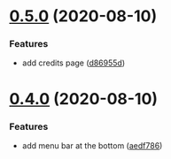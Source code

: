 # [0.5.0](https://github.com/rajasegar/ember-cli-next/compare/v0.4.0...v0.5.0) (2020-08-10)


### Features

* add credits page ([d86955d](https://github.com/rajasegar/ember-cli-next/commit/d86955d27bed1cb3b2463a5b765a35580c20c136))

# [0.4.0](https://github.com/rajasegar/ember-cli-next/compare/v0.3.1...v0.4.0) (2020-08-10)


### Features

* add menu bar at the bottom ([aedf786](https://github.com/rajasegar/ember-cli-next/commit/aedf786c8793614ce3f117959f7b0f37c0b73855))
